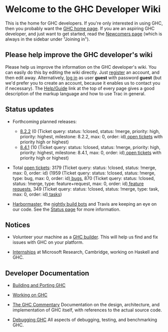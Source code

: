 # Welcome to the GHC Developer Wiki


This is the home for GHC developers. If you're only interested in using GHC,
then you probably want the [ GHC home page](http://www.haskell.org/ghc). If you are an aspiring GHC developer,
and just want to get started, read the [Newcomers page](newcomers) (which is always in the
sidebar under "Joining in").

## Please help improve the GHC developer's wiki


Please help us improve the information on the GHC developer's wiki. You can easily do this by editing the wiki directly. Just [ register](https://ghc.haskell.org/trac/ghc/register) an account, and then edit away. Alternatively, [ log in](https://ghc.haskell.org/trac/ghc/login) as user **guest** with password **guest** (but we'd prefer you to create an account, because it enables us to contact you if necessary). The [ Help/Guide](https://ghc.haskell.org/trac/ghc/wiki/TracGuide) link at the top of every page gives a good description of the markup language and how to use Trac in general.

## Status updates

- Forthcoming planned releases:

  - [8.2.2](status/ghc-8.2.2) (0 (Ticket query: status: !closed, status: !merge, priority: high, priority: highest, milestone: 8.2.2, max: 0, order: id)[ open tickets](https://ghc.haskell.org/trac/ghc/query?status=!closed&priority=high&priority=highest&milestone=8.2.2&order=priority) with priority high or highest) 
  - [8.4.1](status/ghc-8.4.1) (10 (Ticket query: status: !closed, status: !merge, priority: high, priority: highest, milestone: 8.4.1, max: 0, order: id)[ open tickets](https://ghc.haskell.org/trac/ghc/query?status=!closed&priority=high&priority=highest&milestone=8.4.1&order=priority) with priority high or highest) 

- Total [ open tickets](https://ghc.haskell.org/trac/ghc/query?status=!closed&order=priority): 3179 (Ticket query: status: !closed, status: !merge, max: 0, order: id) (1959 (Ticket query: status: !closed, status: !merge, type: bug, max: 0, order: id)[ bugs](https://ghc.haskell.org/trac/ghc/query?status=!closed&order=priority&type=bug), 870 (Ticket query: status: !closed, status: !merge, type: feature+request, max: 0, order: id)[ feature requests](https://ghc.haskell.org/trac/ghc/query?status=!closed&order=priority&type=feature+request), 349 (Ticket query: status: !closed, status: !merge, type: task, max: 0, order: id)[ tasks](https://ghc.haskell.org/trac/ghc/query?status=!closed&order=priority&type=task)) 

- [ Harbormaster](https://phabricator.haskell.org/diffusion/GHC/history/), the [ nightly build bots](http://haskell.inf.elte.hu/builders/) and Travis [](http://travis-ci.org/ghc/ghc/builds)  are keeping an eye on our code. See the [Status page](status) for more information. 

## Notices

- Volunteer your machine as a [GHC builder](builder). This will help us find and fix issues with GHC on your platform. 

- [Internships](internships) at Microsoft Research, Cambridge, working on Haskell and GHC. 

## Developer Documentation

- [Building and Porting GHC](building)

- [Working on GHC ](working-conventions)

- [The GHC Commentary](commentary)
  Documentation on the design, architecture, and implementation of GHC itself, with references to the actual source code. 

- [Debugging GHC](debugging)
  All aspects of debugging, testing, and benchmarking GHC. 
